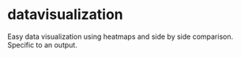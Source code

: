 # datavisualization
Easy data visualization using heatmaps and side by side comparison. Specific to an output.
